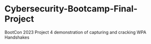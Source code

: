 # Cybersecurity-Bootcamp-Final-Project
BootCon 2023 Project 4 demonstration of capturing and cracking WPA Handshakes
